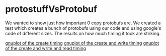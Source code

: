 protostuffVsProtobuf
====================

We wanted to show just how important 0 copy protobufs are. We created a test
which creates a bunch of protobufs using our code and using google's code
of different sizes. The results on how much timing it took are striking.

[gnuplot of the create timing](create.png)
[gnuplot of the create and write timing](createwrite.png)
[gnuplot of the create and write and read timing](createwriteread.png)

